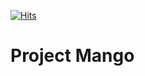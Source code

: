 [![Hits](https://hits.seeyoufarm.com/api/count/incr/badge.svg?url=https%3A%2F%2Fgithub.com%2FTeam2-ITWILL%2FProject-Mango&count_bg=%237A74E3&title_bg=%23E7A7A7&icon=&icon_color=%23111010&title=hits&edge_flat=false)](https://hits.seeyoufarm.com)

# Project Mango
